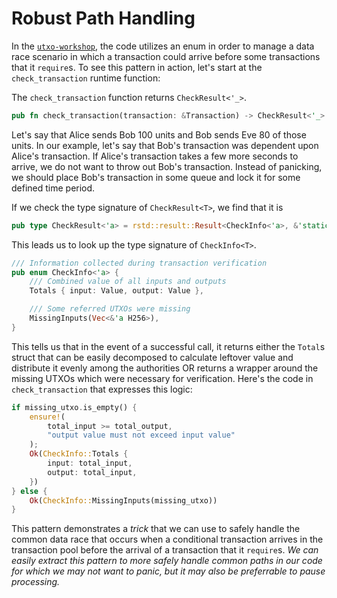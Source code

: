 # Robust Path Handling

In the [`utxo-workshop`](https://github.com/nczhu/utxo-workshop), the code utilizes an enum in order to manage a data race scenario in which a transaction could arrive before some transactions that it `require`s. To see this pattern in action, let's start at the `check_transaction` runtime function:

The `check_transaction` function  returns `CheckResult<'_>`.
```rust
pub fn check_transaction(transaction: &Transaction) -> CheckResult<'_>
```

Let's say that Alice sends Bob 100 units and Bob sends Eve 80 of those units. In our example, let's say that Bob's transaction was dependent upon Alice's transaction. If Alice's transaction takes a few more seconds to arrive, we do not want to throw out Bob's transaction. Instead of panicking, we should place Bob's transaction in some queue and lock it for some defined time period.

If we check the type signature of `CheckResult<T>`, we find that it is 
```rust
pub type CheckResult<'a> = rstd::result::Result<CheckInfo<'a>, &'static str>;
```

This leads us to look up the type signature of `CheckInfo<T>`.

```rust
/// Information collected during transaction verification
pub enum CheckInfo<'a> {
    /// Combined value of all inputs and outputs
    Totals { input: Value, output: Value },

    /// Some referred UTXOs were missing
    MissingInputs(Vec<&'a H256>),
}
```

This tells us that in the event of a successful call, it returns either the `Total`s struct that can be easily decomposed to calculate leftover value and distribute it evenly among the authorities OR returns a wrapper around the missing UTXOs which were necessary for verification. Here's the code in `check_transaction` that expresses this logic:

```rust
if missing_utxo.is_empty() {
    ensure!(
        total_input >= total_output,
        "output value must not exceed input value"
    );
    Ok(CheckInfo::Totals {
        input: total_input,
        output: total_input,
    })
} else {
    Ok(CheckInfo::MissingInputs(missing_utxo))
}
```

This pattern demonstrates a *trick* that we can use to safely handle the common data race that occurs when a conditional transaction arrives in the transaction pool before the arrival of a transaction that it `require`s. *We can easily extract this pattern to more safely handle common paths in our code for which we may not want to panic, but it may also be preferrable to pause processing.*